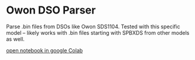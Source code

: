 # Owon DSO Parser

Parse .bin files from DSOs like Owon SDS1104.
Tested with this specific model – likely works with .bin files starting with SPBXDS from other models as well.

[open notebook in google Colab](https://colab.research.google.com/github/varekc/owon-dso-bin/blob/main/dso_parser.ipynb)
